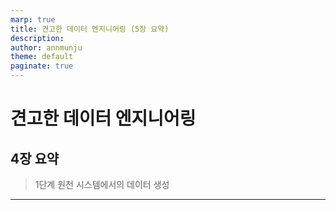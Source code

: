 ```yaml
---
marp: true
title: 견고한 데이터 엔지니어링 (5장 요약)
description: 
author: annmunju
theme: default
paginate: true
---
```


# 견고한 데이터 엔지니어링
## 4장 요약

> 1단계
> 원천 시스템에서의 데이터 생성

---

